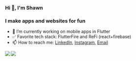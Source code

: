 ### Hi 👋, I'm Shawn

### I make apps and websites for fun
- 🔭 I’m currently working on mobile apps in Flutter
- ✅ Favorite tech stack: FlutterFire and ReFi (react+firebase)
- 📫 How to reach me: [LinkedIn](https://www.linkedin.com/in/shawn-grant-431b39109/), [Instagram](https://www.instagram.com/shawnrgrant/), [Email](mailto:shawngrant333@gmail.com)

<img align="left" src="https://github-readme-stats.vercel.app/api?username=shawn-grant&show_icons=true"/>

<img  src="https://github-readme-stats.vercel.app/api/top-langs?username=shawn-grant&layout=compact"/>
